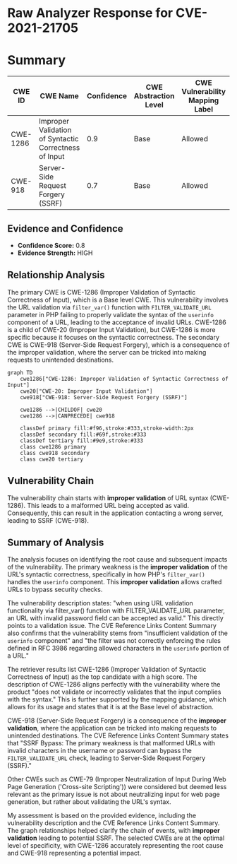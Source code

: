 # Raw Analyzer Response for CVE-2021-21705

# Summary
| CWE ID | CWE Name | Confidence | CWE Abstraction Level | CWE Vulnerability Mapping Label | CWE-Vulnerability Mapping Notes |
|---|---|---|---|---|---|
| CWE-1286 | Improper Validation of Syntactic Correctness of Input | 0.9 | Base | Allowed | Primary CWE |
| CWE-918 | Server-Side Request Forgery (SSRF) | 0.7 | Base | Allowed | Secondary CWE |

## Evidence and Confidence

*   **Confidence Score:** 0.8
*   **Evidence Strength:** HIGH

## Relationship Analysis
The primary CWE is CWE-1286 (Improper Validation of Syntactic Correctness of Input), which is a Base level CWE. This vulnerability involves the URL validation via `filter_var()` function with `FILTER_VALIDATE_URL` parameter in PHP failing to properly validate the syntax of the `userinfo` component of a URL, leading to the acceptance of invalid URLs. CWE-1286 is a child of CWE-20 (Improper Input Validation), but CWE-1286 is more specific because it focuses on the syntactic correctness. The secondary CWE is CWE-918 (Server-Side Request Forgery), which is a consequence of the improper validation, where the server can be tricked into making requests to unintended destinations.

```mermaid
graph TD
    cwe1286["CWE-1286: Improper Validation of Syntactic Correctness of Input"]
    cwe20["CWE-20: Improper Input Validation"]
    cwe918["CWE-918: Server-Side Request Forgery (SSRF)"]
    
    cwe1286 -->|CHILDOF| cwe20
    cwe1286 -->|CANPRECEDE| cwe918
    
    classDef primary fill:#f96,stroke:#333,stroke-width:2px
    classDef secondary fill:#69f,stroke:#333
    classDef tertiary fill:#9e9,stroke:#333
    class cwe1286 primary
    class cwe918 secondary
    class cwe20 tertiary
```

## Vulnerability Chain
The vulnerability chain starts with **improper validation** of URL syntax (CWE-1286). This leads to a malformed URL being accepted as valid. Consequently, this can result in the application contacting a wrong server, leading to SSRF (CWE-918).

## Summary of Analysis
The analysis focuses on identifying the root cause and subsequent impacts of the vulnerability. The primary weakness is the **improper validation** of the URL's syntactic correctness, specifically in how PHP's `filter_var()` handles the `userinfo` component. This **improper validation** allows crafted URLs to bypass security checks.

The vulnerability description states: "when using URL validation functionality via filter_var() function with FILTER_VALIDATE_URL parameter, an URL with invalid password field can be accepted as valid." This directly points to a validation issue. The CVE Reference Links Content Summary also confirms that the vulnerability stems from "insufficient validation of the `userinfo` component" and "the filter was not correctly enforcing the rules defined in RFC 3986 regarding allowed characters in the `userinfo` portion of a URL."

The retriever results list CWE-1286 (Improper Validation of Syntactic Correctness of Input) as the top candidate with a high score. The description of CWE-1286 aligns perfectly with the vulnerability where the product "does not validate or incorrectly validates that the input complies with the syntax." This is further supported by the mapping guidance, which allows for its usage and states that it is at the Base level of abstraction.

CWE-918 (Server-Side Request Forgery) is a consequence of the **improper validation**, where the application can be tricked into making requests to unintended destinations. The CVE Reference Links Content Summary states that "SSRF Bypass: The primary weakness is that malformed URLs with invalid characters in the username or password can bypass the `FILTER_VALIDATE_URL` check, leading to Server-Side Request Forgery (SSRF)."

Other CWEs such as CWE-79 (Improper Neutralization of Input During Web Page Generation ('Cross-site Scripting')) were considered but deemed less relevant as the primary issue is not about neutralizing input for web page generation, but rather about validating the URL's syntax.

My assessment is based on the provided evidence, including the vulnerability description and the CVE Reference Links Content Summary. The graph relationships helped clarify the chain of events, with **improper validation** leading to potential SSRF. The selected CWEs are at the optimal level of specificity, with CWE-1286 accurately representing the root cause and CWE-918 representing a potential impact.
